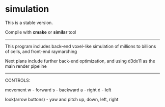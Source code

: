 # simulation

This is a stable version.

Compile with **cmake** or **similar** tool

__________________________________________________________________________________________
This program includes back-end voxel-like simulation of millions to billions of cells, and
front-end raymarching

Next plans include further back-end optimization, and using d3dx11 as the main render pipeline
__________________________________________________________________________________________

CONTROLS:

movement
w - forward
s - backward
a - right
d - left

look(arrow buttons) - yaw and pitch
up, down, left, right
